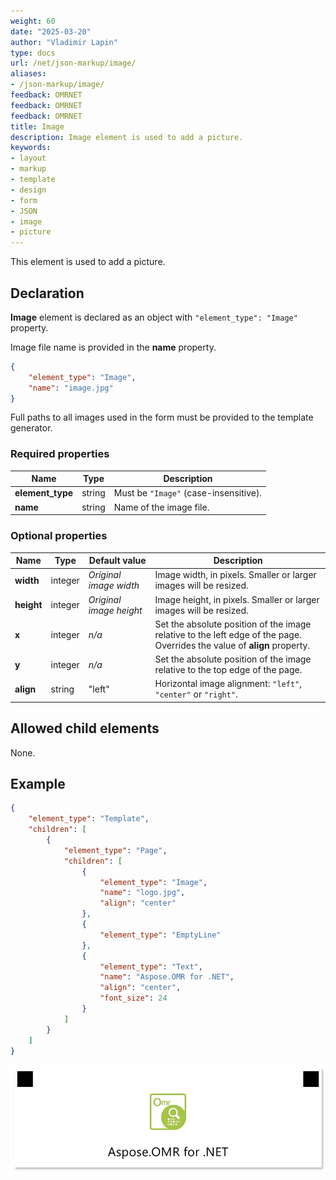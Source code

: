 ```yaml
---
weight: 60
date: "2025-03-20"
author: "Vladimir Lapin"
type: docs
url: /net/json-markup/image/
aliases:
- /json-markup/image/
feedback: OMRNET
feedback: OMRNET
feedback: OMRNET
title: Image
description: Image element is used to add a picture.
keywords:
- layout
- markup
- template
- design
- form
- JSON
- image
- picture
---
```


This element is used to add a picture.

## Declaration

**Image** element is declared as an object with `"element_type": "Image"` property.

Image file name is provided in the **name** property.

```json
{
	"element_type": "Image",
	"name": "image.jpg"
}
```

Full paths to all images used in the form must be provided to the template generator.

### Required properties

Name | Type | Description
---- | ---- | -----------
**element_type** | string | Must be `"Image"` (case-insensitive).
**name** | string | Name of the image file.

### Optional properties

Name | Type | Default value | Description
---- | ---- | ------------- | -----------
**width** | integer | _Original image width_ | Image width, in pixels. Smaller or larger images will be resized.
**height** | integer | _Original image height_ | Image height, in pixels. Smaller or larger images will be resized.
**x** | integer | _n/a_ | Set the absolute position of the image relative to the left edge of the page.<br />Overrides the value of **align** property.
**y** | integer | _n/a_ | Set the absolute position of the image relative to the top edge of the page.
**align** | string | "left" | Horizontal image alignment: `"left"`, `"center"` or `"right"`.

## Allowed child elements

None.

## **Example**

```json
{
	"element_type": "Template",
	"children": [
		{
			"element_type": "Page",
			"children": [
				{
					"element_type": "Image",
					"name": "logo.jpg",
					"align": "center"
				},
				{
					"element_type": "EmptyLine"
				},
				{
					"element_type": "Text",
					"name": "Aspose.OMR for .NET",
					"align": "center",
					"font_size": 24
				}
			]
		}
	]
}
```

![Image](image.png)
